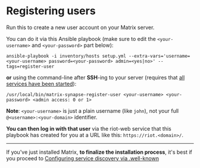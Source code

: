 # Registering users

Run this to create a new user account on your Matrix server.

You can do it via this Ansible playbook (make sure to edit the `<your-username>` and `<your-password>` part below):

	ansible-playbook -i inventory/hosts setup.yml --extra-vars='username=<your-username> password=<your-password> admin=<yes|no>' --tags=register-user

**or** using the command-line after **SSH**-ing to your server (requires that [all services have been started](#starting-the-services)):

	/usr/local/bin/matrix-synapse-register-user <your-username> <your-password> <admin access: 0 or 1>

**Note**: `<your-username>` is just a plain username (like `john`), not your full `@<username>:<your-domain>` identifier.

**You can then log in with that user** via the riot-web service that this playbook has created for you at a URL like this: `https://riot.<domain>/`.

-----

If you've just installed Matrix, **to finalize the installation process**, it's best if you proceed to [Configuring service discovery via .well-known](configuring-well-known.md)